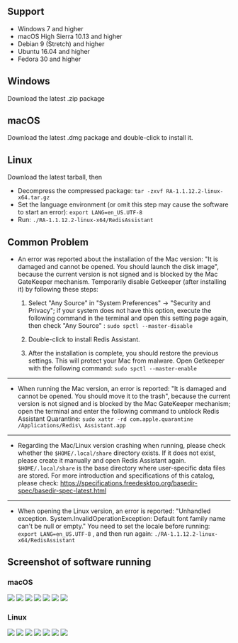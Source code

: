 ## Support

- Windows 7 and higher
- macOS High Sierra 10.13 and higher
- Debian 9 (Stretch) and higher
- Ubuntu 16.04 and higher
- Fedora 30 and higher

## Windows

Download the latest .zip package

## macOS

Download the latest .dmg package and double-click to install it.


## Linux

Download the latest tarball, then

- Decompress the compressed package: `tar -zxvf RA-1.1.12.2-linux-x64.tar.gz`
- Set the language environment (or omit this step may cause the software to start an error): `export LANG=en_US.UTF-8`
- Run: `./RA-1.1.12.2-linux-x64/RedisAssistant`

## Common Problem

- An error was reported about the installation of the Mac version: "It is damaged and cannot be opened. You should launch the disk image", because the current version is not signed and is blocked by the Mac GateKeeper mechanism. Temporarily disable Getkeeper (after installing it) by following these steps:

    1. Select "Any Source" in "System Preferences" -> "Security and Privacy"; if your system does not have this option, execute the following command in the terminal and open this setting page again, then check "Any Source" : `sudo spctl --master-disable`

    1. Double-click to install Redis Assistant.

    1. After the installation is complete, you should restore the previous settings. This will protect your Mac from malware. Open Getkeeper with the following command: `sudo spctl --master-enable`

---

- When running the Mac version, an error is reported: "It is damaged and cannot be opened. You should move it to the trash", because the current version is not signed and is blocked by the Mac GateKeeper mechanism; open the terminal and enter the following command to unblock Redis Assistant Quarantine: `sudo xattr -rd com.apple.quarantine /Applications/Redis\ Assistant.app`

---

- Regarding the Mac/Linux version crashing when running, please check whether the `$HOME/.local/share` directory exists. If it does not exist, please create it manually and open Redis Assistant again. `$HOME/.local/share` is the base directory where user-specific data files are stored. For more introduction and specifications of this catalog, please check: https://specifications.freedesktop.org/basedir-spec/basedir-spec-latest.html

---

- When opening the Linux version, an error is reported: "Unhandled exception. System.InvalidOperationException: Default font family name can't be null or empty." You need to set the locale before running: `export LANG=en_US.UTF-8`
, and then run again: `./RA-1.1.12.2-linux-x64/RedisAssistant`



## Screenshot of software running

### macOS

![](./screenshot/mac/1.png)
![](./screenshot/mac/2.png)
![](./screenshot/mac/3.png)
![](./screenshot/mac/4.png)
![](./screenshot/mac/5.png)
![](./screenshot/mac/6.png)
![](./screenshot/mac/7.png)

### Linux

![](./screenshot/linux/1.png)
![](./screenshot/linux/2.png)
![](./screenshot/linux/3.png)
![](./screenshot/linux/4.png)
![](./screenshot/linux/5.png)
![](./screenshot/linux/6.png)
![](./screenshot/linux/7.png)

